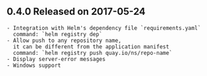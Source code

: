 ## 0.4.0 Released on 2017-05-24
    - Integration with Helm's dependency file `requirements.yaml`
      command: `helm registry dep`
    - Allow push to any repository name,
      it can be different from the application manifest
      command: `helm registry push quay.io/ns/repo-name`
    - Display server-error messages
    - Windows support

